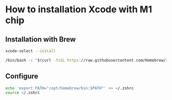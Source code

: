 # How to installation Xcode with M1 chip

## Installation with Brew

```bash
xcode-select --install
```

```bash
/bin/bash -c "$(curl -fsSL https://raw.githubusercontent.com/Homebrew/install/HEAD/install.sh)"
```

## Configure

```bash
echo 'export PATH="/opt/homebrew/bin:$PATH"' >> ~/.zshrc
source ~/.zshrc
```